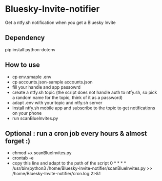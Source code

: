 # Bluesky-Invite-notifier
Get a ntfy.sh notification when you get a Bluesky Invite

## Dependency
pip install python-dotenv

## How to use
- cp env.smaple .env
- cp accounts.json-sample accounts.json
- fill your handle and app passowrd
- create a ntfy.sh topic (the script does not handle auth to ntfy.sh, so pick a random name for the topic, think of it as a password)
- adapt .env with your topic and ntfy.sh server
- Install ntfy.sh mobile app and subscribe to the topic to get notifications on your phone
- run scanBlueInvites.py

## Optional : run a cron job every hours & almost forget :)
- chmod +x scanBlueInvites.py
- crontab -e
- copy this line and adapt to the path of the script
0 * * * * /usr/bin/python3 /home/Bluesky-Invite-notifier/scanBlueInvites.py >> /home/Bluesky-Invite-notifier/cron.log 2>&1
